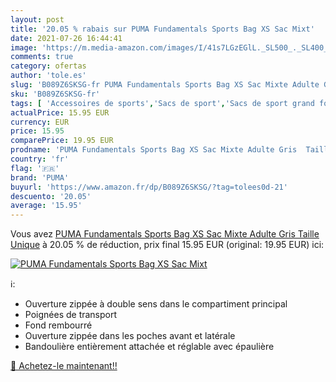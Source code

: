 ```yaml
---
layout: post
title: '20.05 % rabais sur PUMA Fundamentals Sports Bag XS Sac Mixt'
date: 2021-07-26 16:44:41
image: 'https://m.media-amazon.com/images/I/41s7LGzEGlL._SL500_._SL400_.jpg'
comments: true
category: ofertas
author: 'tole.es'
slug: 'B089Z6SKSG-fr PUMA Fundamentals Sports Bag XS Sac Mixte Adulte Gris...'
sku: 'B089Z6SKSG-fr'
tags: [ 'Accessoires de sports','Sacs de sport','Sacs de sport grand format','Sports et Loisirs','puma', ]
actualPrice: 15.95 EUR
currency: EUR
price: 15.95
comparePrice: 19.95 EUR
prodname: 'PUMA Fundamentals Sports Bag XS Sac Mixte Adulte Gris  Taille Unique'
country: 'fr'
flag: '🇫🇷'
brand: 'PUMA'
buyurl: 'https://www.amazon.fr/dp/B089Z6SKSG/?tag=tolees0d-21'
descuento: '20.05'
average: '15.95'
---
```


Vous avez [PUMA Fundamentals Sports Bag XS Sac Mixte Adulte Gris  Taille Unique](https://www.amazon.fr/dp/B089Z6SKSG/?tag=tolees0d-21)  à  20.05 % de réduction, prix final  15.95 EUR (original: 19.95 EUR) ici:

[![PUMA Fundamentals Sports Bag XS Sac Mixt](https://m.media-amazon.com/images/I/41s7LGzEGlL._SL500_._SL400_.jpg)](https://www.amazon.fr/dp/B089Z6SKSG/?tag=tolees0d-21)

ℹ️:

- Ouverture zippée à double sens dans le compartiment principal
- Poignées de transport
- Fond rembourré
- Ouverture zippée dans les poches avant et latérale
- Bandoulière entièrement attachée et réglable avec épaulière

[🛒 Achetez-le maintenant!!](https://www.amazon.fr/dp/B089Z6SKSG/?tag=tolees0d-21)

